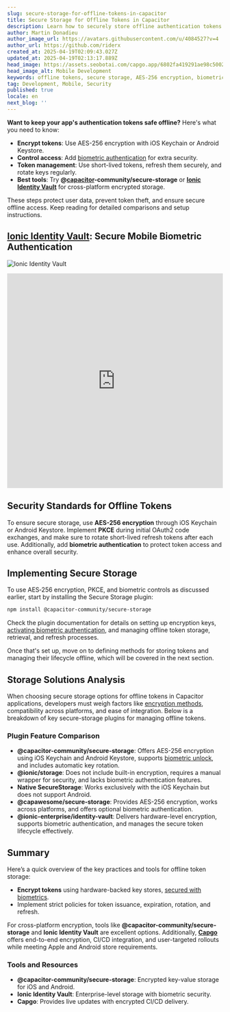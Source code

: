 ```yaml
---
slug: secure-storage-for-offline-tokens-in-capacitor
title: Secure Storage for Offline Tokens in Capacitor
description: Learn how to securely store offline authentication tokens using encryption and biometric controls in mobile applications.
author: Martin Donadieu
author_image_url: https://avatars.githubusercontent.com/u/4084527?v=4
author_url: https://github.com/riderx
created_at: 2025-04-19T02:09:43.027Z
updated_at: 2025-04-19T02:13:17.889Z
head_image: https://assets.seobotai.com/capgo.app/6802fa419291ae98c5002559-1745028797889.jpg
head_image_alt: Mobile Development
keywords: offline tokens, secure storage, AES-256 encryption, biometric authentication, token management
tag: Development, Mobile, Security
published: true
locale: en
next_blog: ''
---
```


**Want to keep your app's authentication tokens safe offline?** Here's what you need to know:

-   **Encrypt tokens**: Use AES-256 encryption with iOS Keychain or Android Keystore.
-   **Control access**: Add [biometric authentication](https://capgo.app/plugins/capacitor-native-biometric/) for extra security.
-   **Token management**: Use short-lived tokens, refresh them securely, and rotate keys regularly.
-   **Best tools**: Try **@[capacitor](https://capacitorjs.com/)\-community/secure-storage** or **[Ionic Identity Vault](https://ionic.io/docs/identity-vault/)** for cross-platform encrypted storage.

These steps protect user data, prevent token theft, and ensure secure offline access. Keep reading for detailed comparisons and setup instructions.

## [Ionic Identity Vault](https://ionic.io/docs/identity-vault/): Secure Mobile Biometric Authentication

![Ionic Identity Vault](https://assets.seobotai.com/capgo.app/6802fa419291ae98c5002559/e2484017084695edeec1f98ae40b009b.jpg)

<iframe src="https://www.youtube.com/embed/DsXx7oEcOS0" aria-label="YouTube video player" frameborder="0" allow="accelerometer; autoplay; clipboard-write; encrypted-media; gyroscope; picture-in-picture; web-share" referrerpolicy="strict-origin-when-cross-origin" style="width: 100%; height: 500px;" allowfullscreen></iframe>

## Security Standards for Offline Tokens

To ensure secure storage, use **AES-256 encryption** through iOS Keychain or Android Keystore. Implement **PKCE** during initial OAuth2 code exchanges, and make sure to rotate short-lived refresh tokens after each use. Additionally, add **biometric authentication** to protect token access and enhance overall security.

## Implementing Secure Storage

To use AES‑256 encryption, PKCE, and biometric controls as discussed earlier, start by installing the Secure Storage plugin:

```bash
npm install @capacitor-community/secure-storage
```

Check the plugin documentation for details on setting up encryption keys, [activating biometric authentication](https://capgo.app/plugins/capacitor-native-biometric/), and managing offline token storage, retrieval, and refresh processes.

Once that's set up, move on to defining methods for storing tokens and managing their lifecycle offline, which will be covered in the next section.

## Storage Solutions Analysis

When choosing secure storage options for offline tokens in Capacitor applications, developers must weigh factors like [encryption methods](https://capgo.app/docs/cli/migrations/encryption/), compatibility across platforms, and ease of integration. Below is a breakdown of key secure-storage plugins for managing offline tokens.

### Plugin Feature Comparison

-   **@capacitor-community/secure-storage**: Offers AES-256 encryption using iOS Keychain and Android Keystore, supports [biometric unlock](https://capgo.app/plugins/capacitor-native-biometric/), and includes automatic key rotation.
-   **@ionic/storage**: Does not include built-in encryption, requires a manual wrapper for security, and lacks biometric authentication features.
-   **Native SecureStorage**: Works exclusively with the iOS Keychain but does not support Android.
-   **@capawesome/secure-storage**: Provides AES-256 encryption, works across platforms, and offers optional biometric authentication.
-   **@ionic-enterprise/identity-vault**: Delivers hardware-level encryption, supports biometric authentication, and manages the secure token lifecycle effectively.

## Summary

Here’s a quick overview of the key practices and tools for offline token storage:

-   **Encrypt tokens** using hardware-backed key stores, [secured with biometrics](https://capgo.app/plugins/capacitor-native-biometric/).
-   Implement strict policies for token issuance, expiration, rotation, and refresh.

For cross-platform encryption, tools like **@capacitor-community/secure-storage** and **Ionic Identity Vault** are excellent options. Additionally, **[Capgo](https://capgo.app/)** offers end-to-end encryption, CI/CD integration, and user-targeted rollouts while meeting Apple and Android store requirements.

### Tools and Resources

-   **@capacitor-community/secure-storage**: Encrypted key-value storage for iOS and Android.
-   **Ionic Identity Vault**: Enterprise-level storage with biometric security.
-   **Capgo**: Provides live updates with encrypted CI/CD delivery.